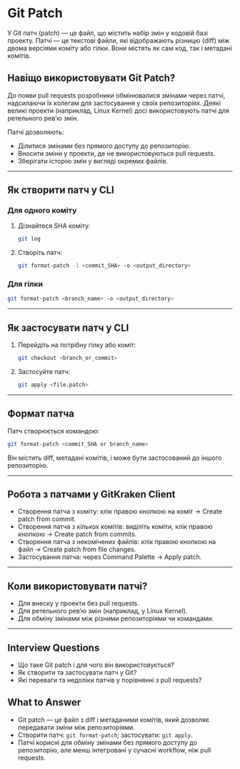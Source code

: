 # Git Patch

У Git патч (patch) — це файл, що містить набір змін у кодовій базі проекту. Патчі — це текстові файли, які відображають різницю (diff) між двома версіями коміту або гілки. Вони містять як сам код, так і метадані комітів.

## Навіщо використовувати Git Patch?

До появи pull requests розробники обмінювалися змінами через патчі, надсилаючи їх колегам для застосування у своїх репозиторіях. Деякі великі проекти (наприклад, Linux Kernel) досі використовують патчі для ретельного рев’ю змін.

Патчі дозволяють:

- Ділитися змінами без прямого доступу до репозиторію.
- Вносити зміни у проекти, де не використовуються pull requests.
- Зберігати історію змін у вигляді окремих файлів.

---

## Як створити патч у CLI

### Для одного коміту

1. Дізнайтеся SHA коміту:

   ```sh
   git log
   ```

2. Створіть патч:

   ```sh
   git format-patch -1 <commit_SHA> -o <output_directory>
   ```

### Для гілки

```sh
git format-patch <branch_name> -o <output_directory>
```

---

## Як застосувати патч у CLI

1. Перейдіть на потрібну гілку або коміт:

   ```sh
   git checkout <branch_or_commit>
   ```

2. Застосуйте патч:

   ```sh
   git apply <file.patch>
   ```

---

## Формат патча

Патч створюється командою:

```sh
git format-patch <commit_SHA or branch_name>
```

Він містить diff, метадані комітів, і може бути застосований до іншого репозиторію.

---

## Робота з патчами у GitKraken Client

- Створення патча з коміту: клік правою кнопкою на коміт → Create patch from commit.
- Створення патча з кількох комітів: виділіть коміти, клік правою кнопкою → Create patch from commits.
- Створення патча з некомічених файлів: клік правою кнопкою на файл → Create patch from file changes.
- Застосування патча: через Command Palette → Apply patch.

---

## Коли використовувати патчі?

- Для внеску у проекти без pull requests.
- Для ретельного рев’ю змін (наприклад, у Linux Kernel).
- Для обміну змінами між різними репозиторіями чи командами.

---

## Interview Questions

- Що таке Git patch і для чого він використовується?
- Як створити та застосувати патч у Git?
- Які переваги та недоліки патчів у порівнянні з pull requests?

## What to Answer

- Git patch — це файл з diff і метаданими комітів, який дозволяє передавати зміни між репозиторіями.
- Створити патч: `git format-patch`; застосувати: `git apply`.
- Патчі корисні для обміну змінами без прямого доступу до репозиторію, але менш інтегровані у сучасні workflow, ніж pull requests.
